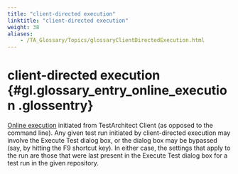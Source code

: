 ```yaml
--- 
title: "client-directed execution"
linktitle: "client-directed execution"
weight: 38
aliases: 
    - /TA_Glossary/Topics/glossaryClientDirectedExecution.html
---
```

# client-directed execution {#gl.glossary_entry_online_execution .glossentry}

[Online execution](glossaryOnlineExecution.html) initiated from TestArchitect Client \(as opposed to the command line\). Any given test run initiated by client-directed execution may involve the Execute Test dialog box, or the dialog box may be bypassed \(say, by hitting the F9 shortcut key\). In either case, the settings that apply to the run are those that were last present in the Execute Test dialog box for a test run in the given repository.

